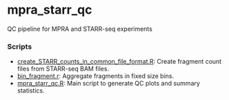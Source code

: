 # mpra_starr_qc
QC pipeline for MPRA and STARR-seq experiments

### Scripts
- [create_STARR_counts_in_common_file_format.R](scripts/create_STARR_counts_in_common_file_format.R): Create fragment count files from STARR-seq BAM files.
- [bin_fragment.r](scripts/bin_fragment.r): Aggregate fragments in fixed size bins.
- [mpra_starr_qc.R](scripts/mpra_starr_qc.R): Main script to generate QC plots and summary statistics.
